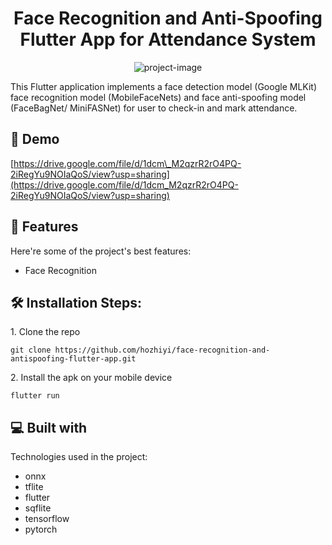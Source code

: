 <h1 align="center" id="title">Face Recognition and Anti-Spoofing Flutter App for Attendance System</h1>

<p align="center"><img src="https://socialify.git.ci/hozhiyi/face-recognition-and-antispoofing-flutter-app/image?tab=readme-ov-file" alt="project-image"></p>

<p id="description">This Flutter application implements a face detection model (Google MLKit) face recognition model (MobileFaceNets) and face anti-spoofing model (FaceBagNet/ MiniFASNet) for user to check-in and mark attendance.</p>

<h2>🚀 Demo</h2>

[https://drive.google.com/file/d/1dcm\_M2qzrR2rO4PQ-2iRegYu9NOIaQoS/view?usp=sharing](https://drive.google.com/file/d/1dcm_M2qzrR2rO4PQ-2iRegYu9NOIaQoS/view?usp=sharing)

  
  
<h2>🧐 Features</h2>

Here're some of the project's best features:

*   Face Recognition

<h2>🛠️ Installation Steps:</h2>

<p>1. Clone the repo</p>

```
git clone https://github.com/hozhiyi/face-recognition-and-antispoofing-flutter-app.git
```

<p>2. Install the apk on your mobile device</p>

```
flutter run
```

  
  
<h2>💻 Built with</h2>

Technologies used in the project:

*   onnx
*   tflite
*   flutter
*   sqflite
*   tensorflow
*   pytorch
